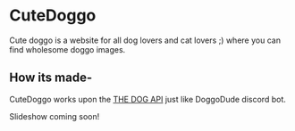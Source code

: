 # CuteDoggo

Cute doggo is a website for all dog lovers and cat lovers ;) where you can find wholesome doggo images.

## How its made-

CuteDoggo works upon the [THE DOG API]("https://api.thedogapi.com/v1/images/search") just like DoggoDude discord bot.

Slideshow coming soon!

